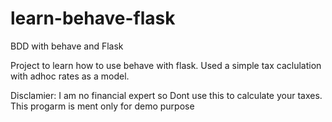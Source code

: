 # learn-behave-flask
BDD with behave and Flask

Project to learn how to use behave with flask. Used a simple tax caclulation with adhoc rates as a model.

Disclamier: I am no financial expert so Dont use this to calculate your taxes. This progarm is ment only for demo purpose
